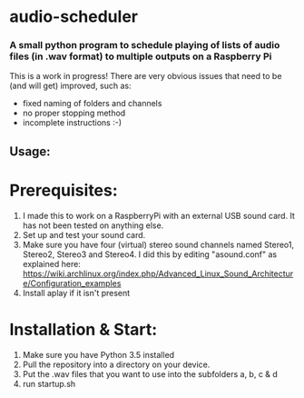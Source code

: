# audio-scheduler
### A small python program to schedule playing of lists of audio files (in .wav format) to multiple outputs on a Raspberry Pi

This is a work in progress! There are very obvious issues that need to be (and will get) improved, such as:
- fixed naming of folders and channels
- no proper stopping method
- incomplete instructions :-)

## Usage: 

# Prerequisites:
1. I made this to work on a RaspberryPi with an external USB sound card. It has not been tested on anything else.
2. Set up and test your sound card.
3. Make sure you have four (virtual) stereo sound channels named Stereo1, Stereo2, Stereo3 and Stereo4. I did this by editing "asound.conf" as explained here: https://wiki.archlinux.org/index.php/Advanced_Linux_Sound_Architecture/Configuration_examples
4. Install aplay if it isn't present

# Installation & Start:
1. Make sure you have Python 3.5 installed
2. Pull the repository into a directory on your device.
3. Put the .wav files that you want to use into the subfolders a, b, c & d 
4. run startup.sh
